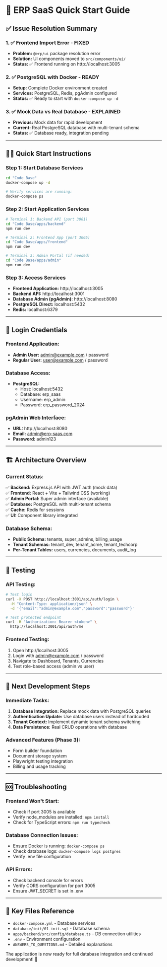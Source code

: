 # 🚀 ERP SaaS Quick Start Guide

## ✅ Issue Resolution Summary

### 1. ✅ Frontend Import Error - FIXED
- **Problem:** `@erp/ui` package resolution error
- **Solution:** UI components moved to `src/components/ui/`
- **Status:** ✅ Frontend running on http://localhost:3005

### 2. ✅ PostgreSQL with Docker - READY
- **Setup:** Complete Docker environment created
- **Services:** PostgreSQL, Redis, pgAdmin configured
- **Status:** ✅ Ready to start with `docker-compose up -d`

### 3. ✅ Mock Data vs Real Database - EXPLAINED
- **Previous:** Mock data for rapid development  
- **Current:** Real PostgreSQL database with multi-tenant schema
- **Status:** ✅ Database ready, integration pending

---

## 🏃‍♂️ Quick Start Instructions

### Step 1: Start Database Services
```bash
cd "Code Base"
docker-compose up -d

# Verify services are running:
docker-compose ps
```

### Step 2: Start Application Services
```bash
# Terminal 1: Backend API (port 3001)
cd "Code Base/apps/backend"
npm run dev

# Terminal 2: Frontend App (port 3005) 
cd "Code Base/apps/frontend"
npm run dev

# Terminal 3: Admin Portal (if needed)
cd "Code Base/apps/admin"
npm run dev
```

### Step 3: Access Services
- **Frontend Application:** http://localhost:3005
- **Backend API:** http://localhost:3001
- **Database Admin (pgAdmin):** http://localhost:8080
- **PostgreSQL Direct:** localhost:5432
- **Redis:** localhost:6379

---

## 🔐 Login Credentials

### Frontend Application:
- **Admin User:** admin@example.com / password
- **Regular User:** user@example.com / password

### Database Access:
- **PostgreSQL:**
  - Host: localhost:5432
  - Database: erp_saas
  - Username: erp_admin
  - Password: erp_password_2024

### pgAdmin Web Interface:
- **URL:** http://localhost:8080
- **Email:** admin@erp-saas.com
- **Password:** admin123

---

## 🏗️ Architecture Overview

### Current Status:
✅ **Backend:** Express.js API with JWT auth (mock data)  
✅ **Frontend:** React + Vite + Tailwind CSS (working)  
✅ **Admin Portal:** Super admin interface (available)  
✅ **Database:** PostgreSQL with multi-tenant schema  
✅ **Cache:** Redis for sessions  
✅ **UI:** Component library integrated  

### Database Schema:
- **Public Schema:** tenants, super_admins, billing_usage
- **Tenant Schemas:** tenant_dev, tenant_acme, tenant_techcorp
- **Per-Tenant Tables:** users, currencies, documents, audit_log

---

## 🧪 Testing

### API Testing:
```bash
# Test login
curl -X POST http://localhost:3001/api/auth/login \
  -H "Content-Type: application/json" \
  -d '{"email":"admin@example.com","password":"password"}'

# Test protected endpoint
curl -H "Authorization: Bearer <token>" \
  http://localhost:3001/api/auth/me
```

### Frontend Testing:
1. Open http://localhost:3005
2. Login with admin@example.com / password
3. Navigate to Dashboard, Tenants, Currencies
4. Test role-based access (admin vs user)

---

## 🔧 Next Development Steps

### Immediate Tasks:
1. **Database Integration:** Replace mock data with PostgreSQL queries
2. **Authentication Update:** Use database users instead of hardcoded
3. **Tenant Context:** Implement dynamic tenant schema switching
4. **Data Persistence:** Real CRUD operations with database

### Advanced Features (Phase 3):
- Form builder foundation
- Document storage system  
- Playwright testing integration
- Billing and usage tracking

---

## 🆘 Troubleshooting

### Frontend Won't Start:
- Check if port 3005 is available
- Verify node_modules are installed: `npm install`
- Check for TypeScript errors: `npm run typecheck`

### Database Connection Issues:
- Ensure Docker is running: `docker-compose ps`
- Check database logs: `docker-compose logs postgres`
- Verify .env file configuration

### API Errors:
- Check backend console for errors
- Verify CORS configuration for port 3005
- Ensure JWT_SECRET is set in .env

---

## 📁 Key Files Reference

- `docker-compose.yml` - Database services
- `database/init/01-init.sql` - Database schema
- `apps/backend/src/config/database.ts` - DB connection utilities
- `.env` - Environment configuration  
- `ANSWERS_TO_QUESTIONS.md` - Detailed explanations

The application is now ready for full database integration and continued development! 🎉